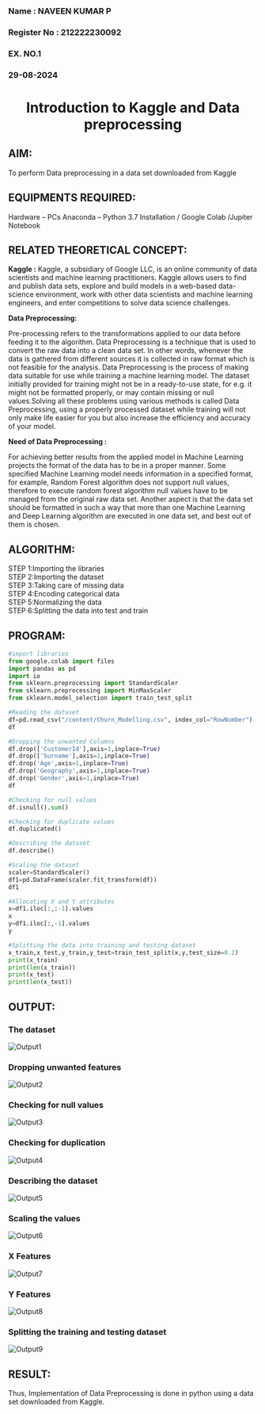 <H3>Name : NAVEEN KUMAR P</H3>
<H3>Register No : 212222230092 </H3>
<H3>EX. NO.1</H3>
<H3>29-08-2024</H3>
<H1 ALIGN =CENTER> Introduction to Kaggle and Data preprocessing</H1>

## AIM:

To perform Data preprocessing in a data set downloaded from Kaggle

## EQUIPMENTS REQUIRED:
Hardware – PCs
Anaconda – Python 3.7 Installation / Google Colab /Jupiter Notebook

## RELATED THEORETICAL CONCEPT:

**Kaggle :**
Kaggle, a subsidiary of Google LLC, is an online community of data scientists and machine learning practitioners. Kaggle allows users to find and publish data sets, explore and build models in a web-based data-science environment, work with other data scientists and machine learning engineers, and enter competitions to solve data science challenges.

**Data Preprocessing:**

Pre-processing refers to the transformations applied to our data before feeding it to the algorithm. Data Preprocessing is a technique that is used to convert the raw data into a clean data set. In other words, whenever the data is gathered from different sources it is collected in raw format which is not feasible for the analysis.
Data Preprocessing is the process of making data suitable for use while training a machine learning model. The dataset initially provided for training might not be in a ready-to-use state, for e.g. it might not be formatted properly, or may contain missing or null values.Solving all these problems using various methods is called Data Preprocessing, using a properly processed dataset while training will not only make life easier for you but also increase the efficiency and accuracy of your model.

**Need of Data Preprocessing :**

For achieving better results from the applied model in Machine Learning projects the format of the data has to be in a proper manner. Some specified Machine Learning model needs information in a specified format, for example, Random Forest algorithm does not support null values, therefore to execute random forest algorithm null values have to be managed from the original raw data set.
Another aspect is that the data set should be formatted in such a way that more than one Machine Learning and Deep Learning algorithm are executed in one data set, and best out of them is chosen.


## ALGORITHM:
STEP 1:Importing the libraries<BR>
STEP 2:Importing the dataset<BR>
STEP 3:Taking care of missing data<BR>
STEP 4:Encoding categorical data<BR>
STEP 5:Normalizing the data<BR>
STEP 6:Splitting the data into test and train<BR>

##  PROGRAM:
```py
#import libraries
from google.colab import files
import pandas as pd
import io
from sklearn.preprocessing import StandardScaler
from sklearn.preprocessing import MinMaxScaler
from sklearn.model_selection import train_test_split

#Reading the dataset
df=pd.read_csv("/content/Churn_Modelling.csv", index_col="RowNumber")
df

#Dropping the unwanted Columns
df.drop(['CustomerId'],axis=1,inplace=True)
df.drop(['Surname'],axis=1,inplace=True)
df.drop('Age',axis=1,inplace=True)
df.drop('Geography',axis=1,inplace=True)
df.drop('Gender',axis=1,inplace=True)
df

#Checking for null values
df.isnull().sum()

#Checking for duplicate values
df.duplicated()

#Describing the dataset
df.describe()

#Scaling the dataset
scaler=StandardScaler()
df1=pd.DataFrame(scaler.fit_transform(df))
df1

#Allocating X and Y attributes
x=df1.iloc[:,:-1].values
x
y=df1.iloc[:,-1].values
y

#Splitting the data into training and testing dataset
x_train,x_test,y_train,y_test=train_test_split(x,y,test_size=0.2)
print(x_train)
print(len(x_train))
print(x_test)
print(len(x_test))
```
## OUTPUT:

### The dataset
![Output1](https://github.com/user-attachments/assets/ee1d7c86-15c4-4442-be0b-7349082e338d)

### Dropping unwanted features
![Output2](https://github.com/user-attachments/assets/bf446769-12d9-46a2-b115-c8d5455e2b73)

### Checking for null values
![Output3](https://github.com/user-attachments/assets/18ab08a3-4da7-4f94-86ba-27f4484c65dd)

### Checking for duplication
![Output4](https://github.com/user-attachments/assets/dd49c1c5-d05b-46d8-b453-1925d313a8b6)

### Describing the dataset
![Output5](https://github.com/user-attachments/assets/7fbbd801-8dd4-4b93-80af-acd138152f08)

### Scaling the values
![Output6](https://github.com/user-attachments/assets/b621dd4b-377b-4334-8064-b68f38344b23)

### X Features
![Output7](https://github.com/user-attachments/assets/9160217b-a693-44a7-b7f7-73b44246a968)

### Y Features
![Output8](https://github.com/user-attachments/assets/587e3baf-b5b0-481b-9056-25cf8552402b)

### Splitting the training and testing dataset
![Output9](https://github.com/user-attachments/assets/afee87da-c3a4-459d-be17-6adf0d631bb2)


## RESULT:
Thus, Implementation of Data Preprocessing is done in python  using a data set downloaded from Kaggle.
